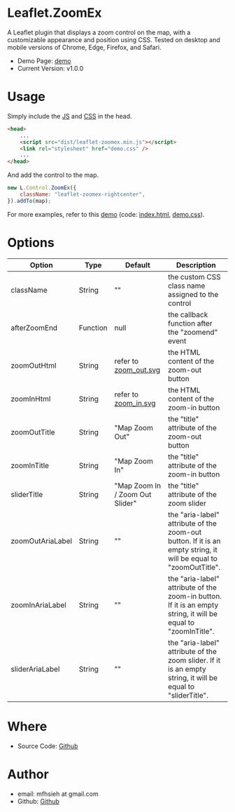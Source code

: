Leaflet.ZoomEx
=

A Leaflet plugin that displays a zoom control on the map, with a customizable appearance and position using CSS. Tested on desktop and mobile versions of Chrome, Edge, Firefox, and Safari.

* Demo Page: [demo](https://mfhsieh.github.io/leaflet-zoomex/)
* Current Version: v1.0.0


# Usage

Simply include the [JS](dist/leaflet-zoomex.min.js) and [CSS](examples/demo.css) in the head.

```html
<head>
    ...
    <script src="dist/leaflet-zoomex.min.js"></script>
    <link rel="stylesheet" href="demo.css" />
    ...
</head>
```

And add the control to the map.

```js
new L.Control.ZoomEx({
    className: "leaflet-zoomex-rightcenter",
}).addTo(map);
```

For more examples, refer to this [demo](https://mfhsieh.github.io/leaflet-zoomex/) (code: [index.html](index.html), [demo.css](examples/demo.css)).


# Options

| Option           | Type     | Default                                                                                 | Description                                                                                                           |
| ---------------- | -------- | --------------------------------------------------------------------------------------- | --------------------------------------------------------------------------------------------------------------------- |
| className        | String   | ""                                                                                      | the custom CSS class name assigned to the control                                                                     |
| afterZoomEnd     | Function | null                                                                                    | the callback function after the "zoomend" event                                                                      |
| zoomOutHtml      | String   | refer to [zoom_out.svg](images/zoom_out.svg) | the HTML content of the zoom-out button                                                                              |
| zoomInHtml       | String   | refer to [zoom_in.svg](images/zoom_in.svg)   | the HTML content of the zoom-in button                                                                               |
| zoomOutTitle     | String   | "Map Zoom Out"                                                                          | the "title" attribute of the zoom-out button                                                                           |
| zoomInTitle      | String   | "Map Zoom In"                                                                           | the "title" attribute of the zoom-in button                                                                            |
| sliderTitle      | String   | "Map Zoom In / Zoom Out Slider"                                                         | the "title" attribute of the zoom slider                                                                               |
| zoomOutAriaLabel | String   | ""                                                                                      | the "aria-label" attribute of the zoom-out button. If it is an empty string, it will be equal to "zoomOutTitle". |
| zoomInAriaLabel  | String   | ""                                                                                      | the "aria-label" attribute of the zoom-in button.  If it is an empty string, it will be equal to "zoomInTitle".  |
| sliderAriaLabel  | String   | ""                                                                                      | the "aria-label" attribute of the zoom slider.  If it is an empty string, it will be equal to "sliderTitle".     |


# Where

* Source Code: [Github](https://github.com/mfhsieh/leaflet-zoomex)


# Author

* email: mfhsieh at gmail.com
* Github: [Github](https://github.com/mfhsieh/)
